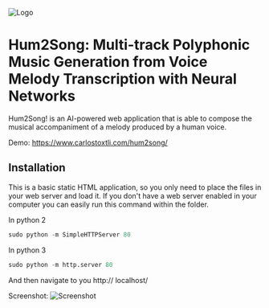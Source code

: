 ![Logo](https://www.carlostoxtli.com/hum2song/assets/images/hum2song.png)

# Hum2Song: Multi-track Polyphonic Music Generation from Voice Melody Transcription with Neural Networks

Hum2Song! is an AI-powered web application that is able to compose the musical accompaniment of a melody produced by a human voice.

Demo: https://www.carlostoxtli.com/hum2song/

## Installation

This is a basic static HTML application, so you only need to place the files in your web server and load it. If you don't have a web server enabled in your computer you can easily run this command within the folder.

In python 2
```python
sudo python -m SimpleHTTPServer 80
```
In python 3
```python
sudo python -m http.server 80
```
And then navigate to you http:// localhost/

Screenshot:
![Screenshot](https://www.carlostoxtli.com/hum2song/assets/images/screenshot01.png)
